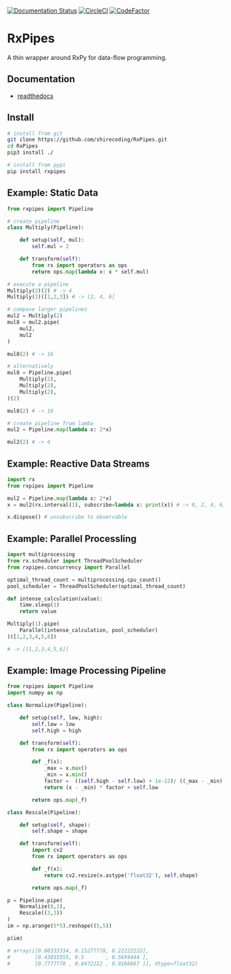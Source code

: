 [![Documentation Status](https://readthedocs.org/projects/rxpipes/badge/?version=latest)](https://rxpipes.readthedocs.io/en/latest/?badge=latest)
[![CircleCI](https://circleci.com/gh/shirecoding/RxPipes.svg?style=shield)](https://app.circleci.com/pipelines/github/shirecoding/RxPipes)
[![CodeFactor](https://www.codefactor.io/repository/github/shirecoding/rxpipes/badge)](https://www.codefactor.io/repository/github/shirecoding/rxpipes)

# RxPipes
A thin wrapper around RxPy for data-flow programming.

## Documentation

- [readthedocs](https://rxpipes.readthedocs.io/en/latest/)

## Install

```bash
# install from git
git clone https://github.com/shirecoding/RxPipes.git
cd RxPipes
pip3 install ./

# install from pypi
pip install rxpipes
```

## Example: Static Data

```python
from rxpipes import Pipeline

# create pipeline
class Multiply(Pipeline):

    def setup(self, mul):
        self.mul = 2

    def transform(self):
        from rx import operators as ops
        return ops.map(lambda x: x * self.mul)

# execute a pipeline
Multiply(2)(2) # -> 4
Multiply(2)([1,2,3]) # -> [2, 4, 6]

# compose larger pipelines
mul2 = Multiply(2)
mul8 = mul2.pipe(
    mul2,
    mul2
)

mul8(2) # -> 16

# alternatively
mul8 = Pipeline.pipe(
    Multiply(2),
    Multiply(2),
    Multiply(2),
)(2)

mul8(2) # -> 16

# create pipeline from lamba
mul2 = Pipeline.map(lambda x: 2*x)

mul2(2) # -> 4
```

## Example: Reactive Data Streams

```python
import rx
from rxpipes import Pipeline

mul2 = Pipeline.map(lambda x: 2*x)
x = mul2(rx.interval(1), subscribe=lambda x: print(x)) # -> 0, 2, 4, 6, ....

x.dispose() # unsubscribe to observable
```

## Example: Parallel Processling

```python
import multiprocessing
from rx.scheduler import ThreadPoolScheduler
from rxpipes.concurrency import Parallel

optimal_thread_count = multiprocessing.cpu_count()
pool_scheduler = ThreadPoolScheduler(optimal_thread_count)

def intense_calculation(value):
    time.sleep(1)
    return value

Multiply(1).pipe(
    Parallel(intense_calculation, pool_scheduler)
)([1,2,3,4,5,6])

# -> [[1,2,3,4,5,6]]
```

## Example: Image Processing Pipeline

```python
from rxpipes import Pipeline
import numpy as np

class Normalize(Pipeline):

    def setup(self, low, high):
        self.low = low
        self.high = high

    def transform(self):
        from rx import operators as ops

        def _f(x):
            _max = x.max()
            _min = x.min()
            factor =  ((self.high - self.low) + 1e-12)/ ((_max - _min) + 1e-12)
            return (x - _min) * factor + self.low

        return ops.map(_f)

class Rescale(Pipeline):

    def setup(self, shape):
        self.shape = shape

    def transform(self):
        import cv2
        from rx import operators as ops

        def _f(x):
            return cv2.resize(x.astype('float32'), self.shape)

        return ops.map(_f)

p = Pipeline.pipe(
    Normalize(0,1),
    Rescale((3,3))
)
im = np.arange(5*5).reshape((5,5))

p(im)

# array([[0.08333334, 0.15277778, 0.22222222],
#        [0.43055555, 0.5       , 0.5694444 ],
#        [0.7777778 , 0.8472222 , 0.9166667 ]], dtype=float32)
```
